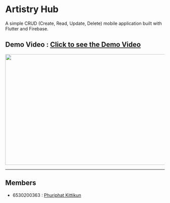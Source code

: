 # Artistry Hub

A simple CRUD (Create, Read, Update, Delete) mobile application built with Flutter and Firebase.

## Demo Video : [Click to see the Demo Video](https://youtu.be/rL8HyKzopZM)

<p align="center"><img src="assets\images\gif\artistry-hub-demo.gif" width="650" height="350"></p>

<hr />

## Members

- 6530200363 : [Phuriphat Kittikun](https://github.com/prxsss)
